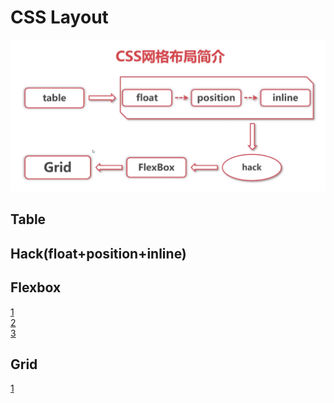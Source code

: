 # CSS Layout   
![](https://github.com/xiong-ang/CSSLayout_Collection/blob/master/CSSLayout/csslayout.PNG?raw=true)
## Table

## Hack(float+position+inline)

## Flexbox
[1](http://www.ruanyifeng.com/blog/2018/10/flexbox-form.html)       
[2](http://www.ruanyifeng.com/blog/2015/07/flex-grammar.html)     
[3](http://www.ruanyifeng.com/blog/2015/07/flex-examples.html)      
## Grid
[1](http://www.ruanyifeng.com/blog/2019/03/grid-layout-tutorial.html)

